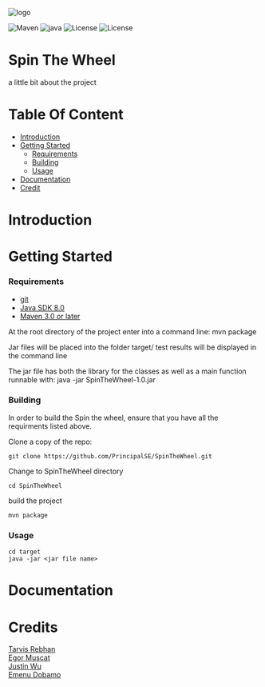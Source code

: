 
![logo](https://projecthelping.org/wp-content/uploads/2017/11/Your-Logo-here.png)

![Maven](https://img.shields.io/badge/maven-v3.0-blue.svg)
![java](https://img.shields.io/badge/Java%20SDK-v8.0-green.svg)
![License](https://img.shields.io/badge/License-MIT-yellow.svg)
![License](https://img.shields.io/badge/Version-v0.0-orange.svg)



# Spin The Wheel
a little bit about the project
</p>


# Table Of Content

* [Introduction](#introduction)
* [Getting Started](#getting-started)
  * [Requirements](#requirements)
  * [Building](#building)
  * [Usage](#usage)
* [Documentation](#documentation)
* [Credit](#credits)


# Introduction


# Getting Started

  ### Requirements
  
 * [git](https://git-scm.com/downloads)
 * [Java SDK 8.0](https://www.oracle.com/technetwork/java/javase/downloads/jdk8-downloads-2133151.html)
 * [Maven 3.0 or later](https://maven.apache.org/download.cgi)
  

  
At the root directory of the project enter into a command line: mvn package

Jar files will be placed into the folder target/
test results will be displayed in the command line

The jar file has both the library for the classes as well as a main function runnable with:
java -jar SpinTheWheel-1.0.jar



### Building
In order to build the Spin the wheel, ensure that you have all the requirments listed above.

Clone a copy of the repo:
~~~
git clone https://github.com/PrincipalSE/SpinTheWheel.git
~~~
Change to SpinTheWheel directory
~~~
cd SpinTheWheel
~~~
build the project
~~~
mvn package
~~~


### Usage

~~~
cd target
java -jar <jar file name>
~~~

# Documentation

# Credits

[Tarvis Rebhan](https://github.com/tgolnoft)</br> [Egor Muscat](https://github.com/Jbladevr)</br>[Justin Wu](https://github.com/Hindenburg120583)</br>[Emenu Dobamo](https://github.com/emenuDobamo)


